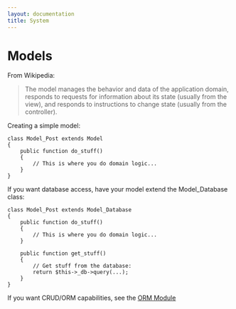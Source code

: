 ```yaml
---
layout: documentation
title: System
---
```

# Models

From Wikipedia:

 > The model manages the behavior and data of the application domain,
 > responds to requests for information about its state (usually from the view),
 > and responds to instructions to change state (usually from the controller).

Creating a simple model:

	class Model_Post extends Model
	{
		public function do_stuff()
		{
			// This is where you do domain logic...
		}
	}

If you want database access, have your model extend the Model_Database class:

	class Model_Post extends Model_Database
	{
		public function do_stuff()
		{
			// This is where you do domain logic...
		}

		public function get_stuff()
		{
			// Get stuff from the database:
			return $this->_db->query(...);
		}
	}

If you want CRUD/ORM capabilities, see the [ORM Module](../../guide/orm)